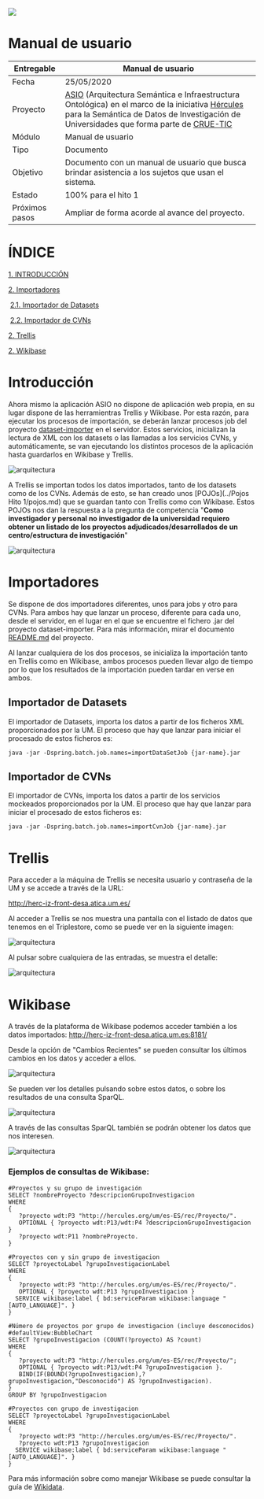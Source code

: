 

![](./images/logos_feder.png)

# Manual de usuario



| Entregable     | Manual de usuario                                            |
| -------------- | ------------------------------------------------------------ |
| Fecha          | 25/05/2020                                                   |
| Proyecto       | [ASIO](https://www.um.es/web/hercules/proyectos/asio) (Arquitectura Semántica e Infraestructura Ontológica) en el marco de la iniciativa [Hércules](https://www.um.es/web/hercules/) para la Semántica de Datos de Investigación de Universidades que forma parte de [CRUE-TIC](https://tic.crue.org/hercules/) |
| Módulo         | Manual de usuario                                            |
| Tipo           | Documento                                                    |
| Objetivo       | Documento con un manual de usuario que busca brindar asistencia a los sujetos que usan el sistema. |
| Estado         | 100% para el hito 1                                          |
| Próximos pasos | Ampliar de forma acorde al avance del proyecto.              |



# ÍNDICE

[1. INTRODUCCIÓN](#introducción)

[2. Importadores](#importadores)

​	[2.1. Importador de Datasets](#importador-de-datasets)

​	[2.2. Importador de CVNs](#importador-de-CVNs)

[2. Trellis](#trellis)

[2. Wikibase](#wikibase)





Introducción
============

Ahora mismo la aplicación ASIO no dispone de aplicación web propia, en su lugar dispone de las herramientras Trellis y Wikibase. Por esta razón, para ejecutar los procesos de importación, se deberán lanzar procesos job del proyecto [dataset-importer](https://github.com/HerculesCRUE/ib-dataset-importer) en el servidor. Estos servicios, inicializan la lectura de XML con los datasets o las llamadas a los servicios CVNs, y automáticamente, se van ejecutando los distintos procesos de la aplicación hasta guardarlos en Wikibase y Trellis.



![arquitectura](./images/arquitectura-preliminar.jpg)



A Trellis se importan todos los datos importados, tanto de los datasets como de los CVNs. Además de esto, se han creado unos [POJOs](../Pojos Hito 1/pojos.md) que se guardan tanto con Trellis como con Wikibase. Estos POJOs nos dan la respuesta a la pregunta de competencia "**Como investigador y personal no investigador de la universidad requiero obtener un listado de los proyectos adjudicados/desarrollados de un centro/estructura de investigación**"



![arquitectura](./images/pojos.png)





Importadores
===================

Se dispone de dos importadores diferentes, unos para jobs y otro para CVNs. Para ambos hay que lanzar un proceso, diferente para cada uno, desde el servidor, en el lugar en el que se encuentre el fichero .jar del proyecto dataset-importer. Para más información, mirar el documento [README.md](https://github.com/HerculesCRUE/ib-dataset-importer/blob/master/README.md) del proyecto.



Al lanzar cualquiera de los dos procesos, se inicializa la importación tanto en Trellis como en Wikibase, ambos procesos pueden llevar algo de tiempo por lo que los resultados de la importación pueden tardar en verse en ambos.



Importador de Datasets
---------------------------

El importador de Datasets, importa los datos a partir de los ficheros XML proporcionados por la UM. El proceso que hay que lanzar para iniciar el procesado de estos ficheros es: 

```
java -jar -Dspring.batch.job.names=importDataSetJob {jar-name}.jar
```



## Importador de CVNs

El importador de CVNs, importa los datos a partir de los servicios mockeados proporcionados por la UM. El proceso que hay que lanzar para iniciar el procesado de estos ficheros es: 

```
java -jar -Dspring.batch.job.names=importCvnJob {jar-name}.jar
```



# Trellis

Para acceder a la máquina de Trellis se necesita usuario y contraseña de la UM y se accede a través de la URL:

http://herc-iz-front-desa.atica.um.es/







Al acceder a Trellis se nos muestra una pantalla con el listado de datos que tenemos en el Triplestore, como se puede ver en la siguiente imagen:

![arquitectura](./images/listado-trellis.png)



Al pulsar sobre cualquiera de las entradas, se muestra el detalle:

![arquitectura](./images/detalle-trellis.png)



# Wikibase

A través de la plataforma de Wikibase podemos acceder también a los datos importados:
http://herc-iz-front-desa.atica.um.es:8181/



Desde la opción de "Cambios Recientes" se pueden consultar los últimos cambios en los datos y acceder a ellos.

![arquitectura](./images/cambios-wikibase.png)



Se pueden ver los detalles pulsando sobre estos datos, o sobre los resultados de una consulta SparQL.

![arquitectura](./images/detalles-wikibase.png)



A través de las consultas SparQL también se podrán obtener los datos que nos interesen.

![arquitectura](./images/consulta-wikibase.png)



### Ejemplos de consultas de Wikibase:

```
#Proyectos y su grupo de investigación
SELECT ?nombreProyecto ?descripcionGrupoInvestigacion
WHERE
{
   ?proyecto wdt:P3 "http://hercules.org/um/es-ES/rec/Proyecto/".
   OPTIONAL { ?proyecto wdt:P13/wdt:P4 ?descripcionGrupoInvestigacion }
   ?proyecto wdt:P11 ?nombreProyecto.
}
```

```
#Proyectos con y sin grupo de investigacion
SELECT ?proyectoLabel ?grupoInvestigacionLabel
WHERE
{
   ?proyecto wdt:P3 "http://hercules.org/um/es-ES/rec/Proyecto/".
   OPTIONAL { ?proyecto wdt:P13 ?grupoInvestigacion }
  SERVICE wikibase:label { bd:serviceParam wikibase:language "[AUTO_LANGUAGE]". }
}
```

```
#Número de proyectos por grupo de investigacion (incluye desconocidos)
#defaultView:BubbleChart
SELECT ?grupoInvestigacion (COUNT(?proyecto) AS ?count)
WHERE
{
   ?proyecto wdt:P3 "http://hercules.org/um/es-ES/rec/Proyecto/";
   OPTIONAL { ?proyecto wdt:P13/wdt:P4 ?grupoInvestigacion }.
   BIND(IF(BOUND(?grupoInvestigacion),?grupoInvestigacion,"Desconocido") AS ?grupoInvestigacion).
}
GROUP BY ?grupoInvestigacion
```

```
#Proyectos con grupo de investigacion
SELECT ?proyectoLabel ?grupoInvestigacionLabel
WHERE
{
   ?proyecto wdt:P3 "http://hercules.org/um/es-ES/rec/Proyecto/".
   ?proyecto wdt:P13 ?grupoInvestigacion
  SERVICE wikibase:label { bd:serviceParam wikibase:language "[AUTO_LANGUAGE]". }
}
```





Para más información sobre como manejar Wikibase se puede consultar la guía de [Wikidata](https://www.wikidata.org/wiki/Help:Contents).